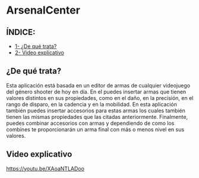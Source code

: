 ﻿# ArsenalCenter
 
## ÍNDICE: 
* [1- ¿De qué trata?](#¿de-qué-trata?)
* [2- Video explicativo](#normas-de-clase)

## ¿De qué trata?
Esta aplicación está basada en un editor de armas de cualquier videojuego del género shooter de hoy en día. En el puedes insertar armas que tienen valores distintos en sus propiedades, como en el daño, en la precisión, en el rango de disparo, en la cadencia y en la mobilidad. En esta aplicación también puedes insertar accesorios para estas armas los cuales también tienen las mismas propiedades que las citadas anteriormente. Finalmente, puedes combinar accesorios con armas y dependiendo de como los combines te proporcionarán un arma final con más o menos nivel en sus valores.


## Video explicativo
https://youtu.be/XAoaNTLADoo

